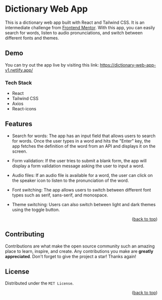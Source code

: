 <a name="readme-top"></a>

# Dictionary Web App


This is a dictionary web app built with React and Tailwind CSS. It is an intermediate challenge from [Frontend Mentor](https://www.frontendmentor.io/challenges/dictionary-web-app-h5wwnyuKFL). With this app, you can easily search for words, listen to audio pronunciations, and switch between different fonts and themes.

## Demo
You can try out the app live by visiting this link: https://dictionary-web-app-v1.netlify.app/


### Tech Stack
  * React
  * Tailwind CSS
  * Axios
  * React-icons

## Features

* Search for words: The app has an input field that allows users to search for words. Once the user types in a word and hits the "Enter" key, the app fetches the definition of the word from an API and displays it on the screen.

* Form validation: If the user tries to submit a blank form, the app will display a form validation message asking the user to input a word.

* Audio files: If an audio file is available for a word, the user can click on the speaker icon to listen to the pronunciation of the word.

* Font switching: The app allows users to switch between different font types such as serif, sans-serif, and monospace. 

* Theme switching: Users can also switch between light and dark themes using the toggle button.
 
 <p align="right">(<a href="#readme-top">back to top</a>)</p>
 
 
## Contributing

Contributions are what make the open source community such an amazing place to learn, inspire, and create. Any contributions you make are **greatly appreciated**.
Don't forget to give the project a star! Thanks again!





## License

Distributed under the `MIT License`.

<p align="right">(<a href="#readme-top">back to top</a>)</p>



[React.js]: https://img.shields.io/badge/React-20232A?style=for-the-badge&logo=react&logoColor=61DAFB
[React-url]: https://reactjs.org/







